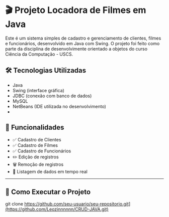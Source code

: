 # 🎬 Projeto Locadora de Filmes em Java

Este é um sistema simples de cadastro e gerenciamento de clientes, filmes e funcionários, desenvolvido em Java com Swing. O projeto foi feito como parte da disciplina de desenvolvimente orientado a objetos do curso Ciência da Computação - USCS.

## 🛠 Tecnologias Utilizadas

- Java
- Swing (interface gráfica)
- JDBC (conexão com banco de dados)
- MySQL
- NetBeans (IDE utilizada no desenvolvimento)
- 
## 📂 Funcionalidades

- ✅ Cadastro de Clientes
- ✅ Cadastro de Filmes
- ✅ Cadastro de Funcionários
- ✏️ Edição de registros
- 🗑️ Remoção de registros
- 📄 Listagem de dados em tempo real

---

## 🚀 Como Executar o Projeto
   git clone https://github.com/seu-usuario/seu-repositorio.git](https://github.com/Leozinnnnnn/CRUD-JAVA.git)
